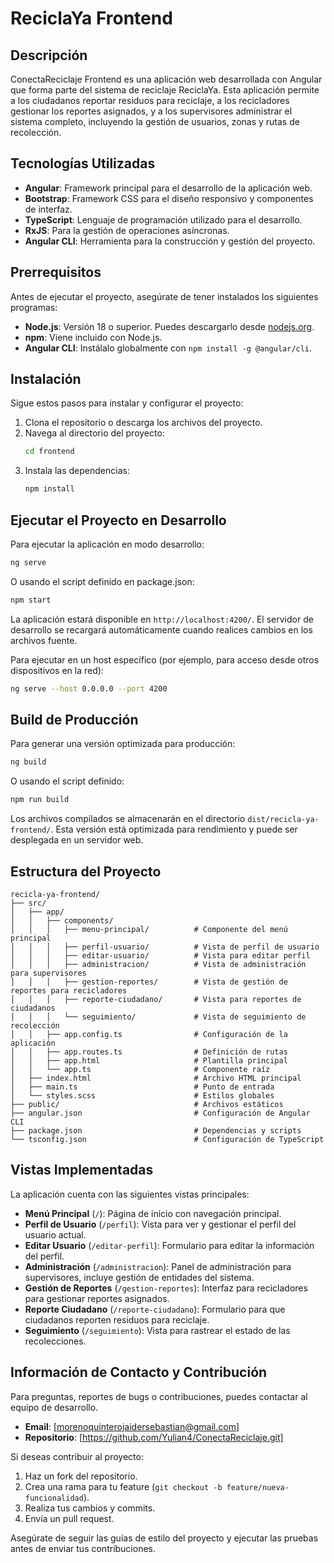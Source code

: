 # ReciclaYa Frontend

## Descripción

ConectaReciclaje Frontend es una aplicación web desarrollada con Angular que forma parte del sistema de reciclaje ReciclaYa. Esta aplicación permite a los ciudadanos reportar residuos para reciclaje, a los recicladores gestionar los reportes asignados, y a los supervisores administrar el sistema completo, incluyendo la gestión de usuarios, zonas y rutas de recolección.

## Tecnologías Utilizadas

- **Angular**: Framework principal para el desarrollo de la aplicación web.
- **Bootstrap**: Framework CSS para el diseño responsivo y componentes de interfaz.
- **TypeScript**: Lenguaje de programación utilizado para el desarrollo.
- **RxJS**: Para la gestión de operaciones asíncronas.
- **Angular CLI**: Herramienta para la construcción y gestión del proyecto.

## Prerrequisitos

Antes de ejecutar el proyecto, asegúrate de tener instalados los siguientes programas:

- **Node.js**: Versión 18 o superior. Puedes descargarlo desde [nodejs.org](https://nodejs.org/).
- **npm**: Viene incluido con Node.js.
- **Angular CLI**: Instálalo globalmente con `npm install -g @angular/cli`.

## Instalación

Sigue estos pasos para instalar y configurar el proyecto:

1. Clona el repositorio o descarga los archivos del proyecto.
2. Navega al directorio del proyecto:
   ```bash
   cd frontend
   ```
3. Instala las dependencias:
   ```bash
   npm install
   ```

## Ejecutar el Proyecto en Desarrollo

Para ejecutar la aplicación en modo desarrollo:

```bash
ng serve
```

O usando el script definido en package.json:

```bash
npm start
```

La aplicación estará disponible en `http://localhost:4200/`. El servidor de desarrollo se recargará automáticamente cuando realices cambios en los archivos fuente.

Para ejecutar en un host específico (por ejemplo, para acceso desde otros dispositivos en la red):

```bash
ng serve --host 0.0.0.0 --port 4200
```

## Build de Producción

Para generar una versión optimizada para producción:

```bash
ng build
```

O usando el script definido:

```bash
npm run build
```

Los archivos compilados se almacenarán en el directorio `dist/recicla-ya-frontend/`. Esta versión está optimizada para rendimiento y puede ser desplegada en un servidor web.

## Estructura del Proyecto

```
recicla-ya-frontend/
├── src/
│   ├── app/
│   │   ├── components/
│   │   │   ├── menu-principal/          # Componente del menú principal
│   │   │   ├── perfil-usuario/          # Vista de perfil de usuario
│   │   │   ├── editar-usuario/          # Vista para editar perfil
│   │   │   ├── administracion/          # Vista de administración para supervisores
│   │   │   ├── gestion-reportes/        # Vista de gestión de reportes para recicladores
│   │   │   ├── reporte-ciudadano/       # Vista para reportes de ciudadanos
│   │   │   └── seguimiento/             # Vista de seguimiento de recolección
│   │   ├── app.config.ts                # Configuración de la aplicación
│   │   ├── app.routes.ts                # Definición de rutas
│   │   ├── app.html                     # Plantilla principal
│   │   └── app.ts                       # Componente raíz
│   ├── index.html                       # Archivo HTML principal
│   ├── main.ts                          # Punto de entrada
│   └── styles.scss                      # Estilos globales
├── public/                              # Archivos estáticos
├── angular.json                         # Configuración de Angular CLI
├── package.json                         # Dependencias y scripts
└── tsconfig.json                        # Configuración de TypeScript
```

## Vistas Implementadas

La aplicación cuenta con las siguientes vistas principales:

- **Menú Principal** (`/`): Página de inicio con navegación principal.
- **Perfil de Usuario** (`/perfil`): Vista para ver y gestionar el perfil del usuario actual.
- **Editar Usuario** (`/editar-perfil`): Formulario para editar la información del perfil.
- **Administración** (`/administracion`): Panel de administración para supervisores, incluye gestión de entidades del sistema.
- **Gestión de Reportes** (`/gestion-reportes`): Interfaz para recicladores para gestionar reportes asignados.
- **Reporte Ciudadano** (`/reporte-ciudadano`): Formulario para que ciudadanos reporten residuos para reciclaje.
- **Seguimiento** (`/seguimiento`): Vista para rastrear el estado de las recolecciones.

## Información de Contacto y Contribución

Para preguntas, reportes de bugs o contribuciones, puedes contactar al equipo de desarrollo.

- **Email**: [morenoquinterojaidersebastian@gmail.com]
- **Repositorio**: [https://github.com/Yulian4/ConectaReciclaje.git]

Si deseas contribuir al proyecto:
1. Haz un fork del repositorio.
2. Crea una rama para tu feature (`git checkout -b feature/nueva-funcionalidad`).
3. Realiza tus cambios y commits.
4. Envía un pull request.

Asegúrate de seguir las guías de estilo del proyecto y ejecutar las pruebas antes de enviar tus contribuciones.
